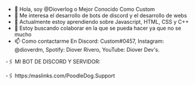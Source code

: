  - 👋 Hola, soy @Dioverlog o Mejor Conocido Como Custom
 - 👀 Me interesa el desarrollo de bots de discord y el desarrollo de webs
 - 🌱 Actualmente estoy aprendiendo sobre Javascript, HTML, CSS y C++
 - 💞️ Estoy buscando colaborar en la que se pueda hacer ya que no se mucho
 - 📫 Como contactarme En Discord: Custom#0457, Instagram: @dioverdm, Spotify: Diover Rivero, YouTube: Diover Dev's.

 -🖇️ MI BOT DE DISCORD Y SERVIDOR:

 -🖇️ https:/maslinks.com/PoodleDog.Support

